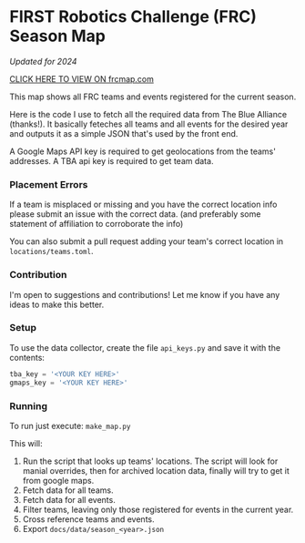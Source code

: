 # FIRST Robotics Challenge (FRC) Season Map

_Updated for 2024_

[CLICK HERE TO VIEW ON frcmap.com](http://frcmap.com)

This map shows all FRC teams and events registered for the current season.

Here is the code I use to fetch all the required data from The Blue Alliance (thanks!).
It basically feteches all teams and all events for the desired year and outputs it as a simple JSON that's used by the front end.

A Google Maps API key is required to get geolocations from the teams' addresses.
A TBA api key is required to get team data.

### Placement Errors

If a team is misplaced or missing and you have the correct location info please submit an issue with the correct data. (and preferably some statement of affiliation to corroborate the info)

You can also submit a pull request adding your team's correct location in `locations/teams.toml`.

### Contribution

I'm open to suggestions and contributions! Let me know if you have any ideas to make this better.

### Setup

To use the data collector, create the file `api_keys.py` and save it with the contents:

```python
tba_key = '<YOUR KEY HERE>'
gmaps_key = '<YOUR KEY HERE>'
```

### Running

To run just execute: `make_map.py`

This will:

1. Run the script that looks up teams' locations. The script will look for manial overrides, then for archived location data, finally will try to get it from google maps.
2. Fetch data for all teams.
3. Fetch data for all events.
4. Filter teams, leaving only those registered for events in the current year.
5. Cross reference teams and events.
6. Export `docs/data/season_<year>.json`
